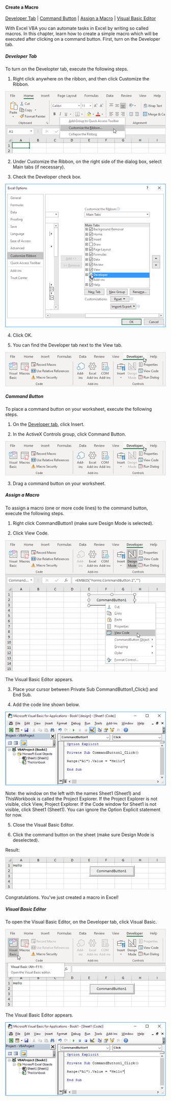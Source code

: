 #### Create a Macro

[Developer Tab](#DeveloperTab)  |  [Command Button](#CommandButton)  |  [Assign a Macro](#[AssignaMacro)  |  [Visual Basic Editor](#VisualBasicEditor)

With Excel VBA you can automate tasks in Excel by writing so called macros. In this chapter, learn how to create a simple macro which will be executed after clicking on a command button. First, turn on the Developer tab.

##### Developer Tab
To turn on the Developter tab, execute the following steps.

1. Right click anywhere on the ribbon, and then click Customize the Ribbon.

![Alt text](/doc/source/images/createAMacro/customize-ribbon.png)

2. Under Customize the Ribbon, on the right side of the dialog box, select Main tabs (if necessary).

3. Check the Developer check box.

![Alt text](/doc/source/images/createAMacro/turn-on-developer-tab.png)

4. Click OK.

5. You can find the Developer tab next to the View tab.

![Alt text](/doc/source/images/createAMacro/developer-tab.png)


##### Command Button
To place a command button on your worksheet, execute the following steps.

1. On the [Developer tab](#DeveloperTab), click Insert.

2. In the ActiveX Controls group, click Command Button.

![Alt text](/doc/source/images/createAMacro/developer-tab.png)

3. Drag a command button on your worksheet.

##### Assign a Macro
To assign a macro (one or more code lines) to the command button, execute the following steps.

1. Right click CommandButton1 (make sure Design Mode is selected).

2. Click View Code.

![Alt text](/doc/source/images/createAMacro/view-code.png)

The Visual Basic Editor appears.

3. Place your cursor between Private Sub CommandButton1_Click() and End Sub.

4. Add the code line shown below.

![Alt text](/doc/source/images/createAMacro/add-code-line.png)

Note: the window on the left with the names Sheet1 (Sheet1) and ThisWorkbook is called the Project Explorer. If the Project Explorer is not visible, click View, Project Explorer. If the Code window for Sheet1 is not visible, click Sheet1 (Sheet1). You can ignore the Option Explicit statement for now.

5. Close the Visual Basic Editor.

6. Click the command button on the sheet (make sure Design Mode is deselected).

Result:

![Alt text](/doc/source/images/createAMacro/macro-result.png)

Congratulations. You've just created a macro in Excel!

##### Visual Basic Editor
To open the Visual Basic Editor, on the Developer tab, click Visual Basic.

![Alt text](/doc/source/images/createAMacro/open-visual-basic-editor.png)

The Visual Basic Editor appears.

![Alt text](/doc/source/images/createAMacro/visual-basic-editor.png)
